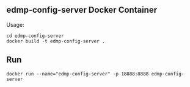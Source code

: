 ## edmp-config-server Docker Container

Usage:

```
cd edmp-config-server
docker build -t edmp-config-server .
```

## Run

```shell
docker run --name="edmp-config-server" -p 18888:8888 edmp-config-server
```
